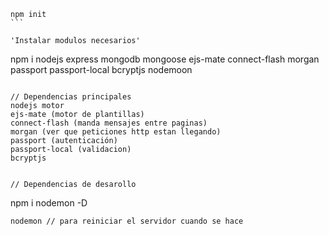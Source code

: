 

````
npm init
```

'Instalar modulos necesarios'

````
npm i nodejs express mongodb mongoose ejs-mate connect-flash morgan passport passport-local bcryptjs nodemoon
```

// Dependencias principales
nodejs motor
ejs-mate (motor de plantillas)
connect-flash (manda mensajes entre paginas)
morgan (ver que peticiones http estan llegando)
passport (autenticación)
passport-local (validacion)
bcryptjs


// Dependencias de desarollo
````
npm i nodemon -D
```
nodemon // para reiniciar el servidor cuando se hace
